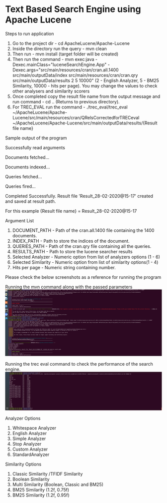 # Text Based Search Engine using Apache Lucene


Steps to run application

1. Go to the project dir - cd ApacheLucene/Apache-Lucene
2. Inside the directory run the query - mvn clean
3. Then run - mvn install (target folder will be created)
4. Then run the command - mvn exec:java -Dexec.mainClass="luceneSearchEngine.App" -Dexec.args="src/main/resources/cran/cran.all.1400 src/main/outputData/index src/main/resources/cran/cran.qry src/main/outputData/results 2 5 10000" (2 - English Analyzer, 5 - BM25 Similarity, 10000 - hits per page). You may change the values to check other analysers and similarity scorers
5. Once completed copy the result file name from the output message and run command - cd .. (Returns to previous directory).
6. For TREC_EVAL run the command - ./trec_eval/trec_eval ~/ApacheLucene/Apache-Lucene/src/main/resources/cran/QRelsCorrectedforTRECeval ~/ApacheLucene/Apache-Lucene/src/main/outputData/results/{Result file name}


Sample output of the program

Successfully read arguments

Documents fetched...

Documents indexed...

Queries fetched...

Queries fired...

Completed Successfully. Result file 'Result_28-02-2020@15-17' created and saved at result path.

For this example {Result file name} = Result_28-02-2020@15-17


Argument List
1. DOCUMENT_PATH - Path of the cran.all.1400 file containing the 1400 documents.
2. INDEX_PATH - Path to store the indices of the document.
3. QUERIES_PATH - Path of the cran.qry file containing all the queries.
4. RESULTS_PATH - Path to store the lucene searcher results 
5. Selected Analyzer - Numeric option from list of analyzers options (1 - 6)
6. Selected Similarity - Numeric option from list of similarity options(1 - 4)
7. Hits per page - Numeric string containing number.


Please check the below screenshots as a reference for running the program

Running the mvn command along with the passed parameters
![Screenshot](cmdScreenshot1.png)


Running the trec eval command to check the performance of the search engine.
![Screenshot](cmdScreenshot2.png)



Analyzer Options
1. Whitespace Analyzer
2. English Analyzer
3. Simple Analyzer
4. Stop Analyzer
5. Custom Analyzer
6. StandardAnalyzer


Similarity Options
1. Classic Similarity /TFIDF Similarity 
2. Boolean Similarity
3. Multi Similarity (Boolean, Classic and BM25)		        
4. BM25 Similarity (1.2f, 0.75f)
5. BM25 Similarity (1.2f, 0.95f)
